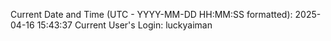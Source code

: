 Current Date and Time (UTC - YYYY-MM-DD HH:MM:SS formatted): 2025-04-16 15:43:37
Current User's Login: luckyaiman
